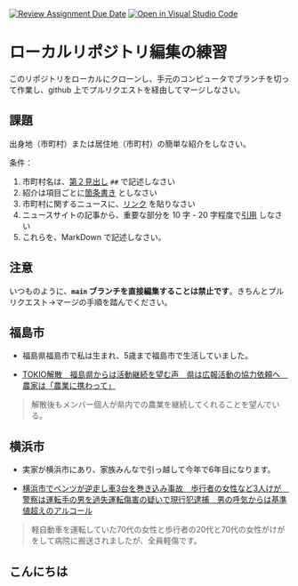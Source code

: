 [![Review Assignment Due Date](https://classroom.github.com/assets/deadline-readme-button-22041afd0340ce965d47ae6ef1cefeee28c7c493a6346c4f15d667ab976d596c.svg)](https://classroom.github.com/a/Jc5hINgy)
[![Open in Visual Studio Code](https://classroom.github.com/assets/open-in-vscode-2e0aaae1b6195c2367325f4f02e2d04e9abb55f0b24a779b69b11b9e10269abc.svg)](https://classroom.github.com/online_ide?assignment_repo_id=19847830&assignment_repo_type=AssignmentRepo)
# ローカルリポジトリ編集の練習

このリポジトリをローカルにクローンし、手元のコンピュータでブランチを切って作業し、github 上でプルリクエストを経由してマージしなさい。

## 課題

出身地（市町村）または居住地（市町村）の簡単な紹介をしなさい。

条件：

1. 市町村名は、[第２見出し](https://docs.github.com/ja/get-started/writing-on-github/getting-started-with-writing-and-formatting-on-github/basic-writing-and-formatting-syntax#headings) `##` で記述しなさい
1. 紹介は項目ごとに[箇条書き](https://docs.github.com/ja/get-started/writing-on-github/getting-started-with-writing-and-formatting-on-github/basic-writing-and-formatting-syntax#lists) としなさい
3. 市町村に関するニュースに、[リンク](https://docs.github.com/ja/get-started/writing-on-github/getting-started-with-writing-and-formatting-on-github/basic-writing-and-formatting-syntax#lists) を貼りなさい
4. ニュースサイトの記事から、重要な部分を 10 字 - 20 字程度で[引用](https://docs.github.com/ja/get-started/writing-on-github/getting-started-with-writing-and-formatting-on-github/basic-writing-and-formatting-syntax#quoting-text) しなさい
5. これらを、MarkDown で記述しなさい。

## 注意

いつものように、**`main` ブランチを直接編集することは禁止です**。きちんとプルリクエスト→マージの手順を踏んでください。

## 福島市
* 福島県福島市で私は生まれ、5歳まで福島市で生活していました。

* [ TOKIO解散　福島県からは活動継続を望む声　県は広報活動の協力依頼へ　農家は「農業に携わって」](https://www.fukushima-tv.co.jp/localnews/2025/06/2025062600000011.html)

>解散後もメンバー個人が県内での農業を継続してくれることを望んでいる。

## 横浜市
* 実家が横浜市にあり、家族みんなで引っ越して今年で6年目になります。

* [横浜市でベンツが逆走し車3台を巻き込み事故　歩行者の女性など3人けが　警察は運転手の男を過失運転傷害の疑いで現行犯逮捕　男の呼気からは基準値超えのアルコール](https://news.yahoo.co.jp/articles/4f640696a43662fe194a62fc56a2889643456291)

>軽自動車を運転していた70代の女性と歩行者の20代と70代の女性がけがをして病院に搬送されましたが、全員軽傷です。







## こんにちは

